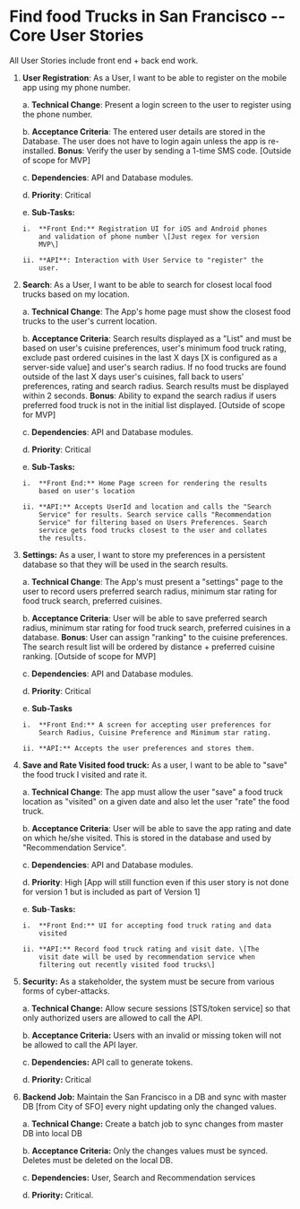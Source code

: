 # Find food Trucks in San Francisco -- Core User Stories

All User Stories include front end + back end work.

1)  **User Registration**: As a User, I want to be able to register on
    the mobile app using my phone number.

    a.  **Technical Change**: Present a login screen to the user to
        register using the phone number.

    b.  **Acceptance Criteria**: The entered user details are stored in
        the Database. The user does not have to login again unless the
        app is re-installed. **Bonus**: Verify the user by sending a
        1-time SMS code. \[Outside of scope for MVP\]

    c.  **Dependencies**: API and Database modules.

    d.  **Priority**: Critical

    e.  **Sub-Tasks:**

        i.  **Front End:** Registration UI for iOS and Android phones
            and validation of phone number \[Just regex for version
            MVP\]

        ii. **API**: Interaction with User Service to "register" the
            user.

2)  **Search**: As a User, I want to be able to search for closest local
    food trucks based on my location.

    a.  **Technical Change**: The App's home page must show the closest
        food trucks to the user's current location.

    b.  **Acceptance Criteria**: Search results displayed as a "List"
        and must be based on user's cuisine preferences, user's minimum
        food truck rating, exclude past ordered cuisines in the last X
        days \[X is configured as a server-side value\] and user's
        search radius. If no food trucks are found outside of the last X
        days user's cuisines, fall back to users' preferences, rating
        and search radius. Search results must be displayed within 2 seconds.
	 **Bonus**: Ability to expand the search
        radius if users preferred food truck is not in the initial list
        displayed. \[Outside of scope for MVP\]

    c.  **Dependencies**: API and Database modules.

    d.  **Priority**: Critical

    e.  **Sub-Tasks:**

        i.  **Front End:** Home Page screen for rendering the results
            based on user's location

        ii. **API:** Accepts UserId and location and calls the "Search
            Service" for results. Search service calls "Recommendation
            Service" for filtering based on Users Preferences. Search
            service gets food trucks closest to the user and collates
            the results.

3)  **Settings:** As a user, I want to store my preferences in a
    persistent database so that they will be used in the search results.

    a.  **Technical Change**: The App's must present a "settings" page
        to the user to record users preferred search radius, minimum
        star rating for food truck search, preferred cuisines.

    b.  **Acceptance Criteria**: User will be able to save preferred
        search radius, minimum star rating for food truck search,
        preferred cuisines in a database. **Bonus**: User can assign
        "ranking" to the cuisine preferences. The search result list
        will be ordered by distance + preferred cuisine ranking.
        \[Outside of scope for MVP\]

    c.  **Dependencies**: API and Database modules.

    d.  **Priority**: Critical

    e.  **Sub-Tasks**

        i.  **Front End:** A screen for accepting user preferences for
            Search Radius, Cuisine Preference and Minimum star rating.

        ii. **API:** Accepts the user preferences and stores them.

4)  **Save and Rate Visited food truck:** As a user, I want to be able
    to "save" the food truck I visited and rate it.

    a.  **Technical Change**: The app must allow the user "save" a food
        truck location as "visited" on a given date and also let the
        user "rate" the food truck.

    b.  **Acceptance Criteria**: User will be able to save the app
        rating and date on which he/she visited. This is stored in the
        database and used by "Recommendation Service".

    c.  **Dependencies**: API and Database modules.

    d.  **Priority**: High \[App will still function even if this user
        story is not done for version 1 but is included as part of
        Version 1\]

    e.  **Sub**-**Tasks:**

        i.  **Front End:** UI for accepting food truck rating and data
            visited

        ii. **API:** Record food truck rating and visit date. \[The
            visit date will be used by recommendation service when
            filtering out recently visited food trucks\]

5)  **Security:** As a stakeholder, the system must be secure from
    various forms of cyber-attacks.

    a.  **Technical Change:** Allow secure sessions \[STS/token
        service\] so that only authorized users are allowed to call the
        API.

    b.  **Acceptance Criteria:** Users with an invalid or missing token
        will not be allowed to call the API layer.

    c.  **Dependencies:** API call to generate tokens.

    d.  **Priority:** Critical

6)  **Backend Job:** Maintain the San Francisco in a DB and sync with
    master DB \[from City of SFO\] every night updating only the changed
    values.

    a.  **Technical Change:** Create a batch job to sync changes from
        master DB into local DB

    b.  **Acceptance Criteria:** Only the changes values must be synced.
        Deletes must be deleted on the local DB.

    c.  **Dependencies:** User, Search and Recommendation services

    d.  **Priority:** Critical.
